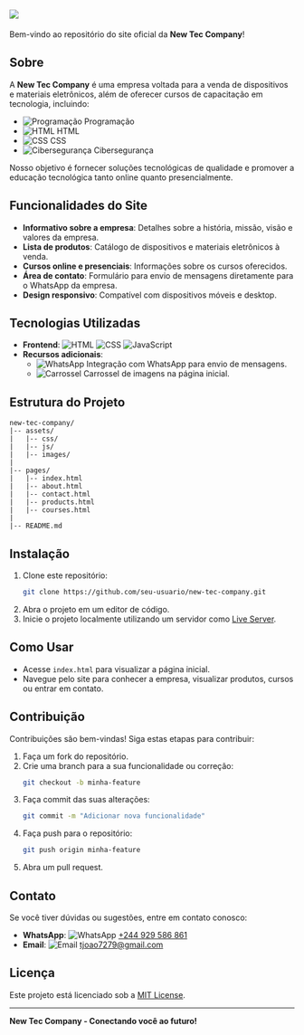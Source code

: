 <h1>
    <img src="https://readme-typing-svg.herokuapp.com/?font=Righteous&size=35&center=true&vCenter=true&width=500&height=70&duration=4000&lines=New+Tec+Company!+👋;" />
</h1>

Bem-vindo ao repositório do site oficial da **New Tec Company**!

## Sobre
A **New Tec Company** é uma empresa voltada para a venda de dispositivos e materiais eletrônicos, além de oferecer cursos de capacitação em tecnologia, incluindo:
- ![Programação](https://img.shields.io/badge/Programação-0A66C2?style=flat-square&logo=c%2B%2B&logoColor=white) Programação
- ![HTML](https://img.shields.io/badge/HTML-E34F26?style=flat-square&logo=html5&logoColor=white) HTML
- ![CSS](https://img.shields.io/badge/CSS-1572B6?style=flat-square&logo=css3&logoColor=white) CSS
- ![Cibersegurança](https://img.shields.io/badge/Cibersegurança-FF6F00?style=flat-square&logo=security&logoColor=white) Cibersegurança

Nosso objetivo é fornecer soluções tecnológicas de qualidade e promover a educação tecnológica tanto online quanto presencialmente.

## Funcionalidades do Site
- **Informativo sobre a empresa**: Detalhes sobre a história, missão, visão e valores da empresa.
- **Lista de produtos**: Catálogo de dispositivos e materiais eletrônicos à venda.
- **Cursos online e presenciais**: Informações sobre os cursos oferecidos.
- **Área de contato**: Formulário para envio de mensagens diretamente para o WhatsApp da empresa.
- **Design responsivo**: Compatível com dispositivos móveis e desktop.

## Tecnologias Utilizadas
- **Frontend**: ![HTML](https://img.shields.io/badge/HTML-E34F26?style=flat-square&logo=html5&logoColor=white) ![CSS](https://img.shields.io/badge/CSS-1572B6?style=flat-square&logo=css3&logoColor=white) ![JavaScript](https://img.shields.io/badge/JavaScript-F7DF1E?style=flat-square&logo=javascript&logoColor=black)
- **Recursos adicionais**:
  - ![WhatsApp](https://img.shields.io/badge/WhatsApp-25D366?style=flat-square&logo=whatsapp&logoColor=white) Integração com WhatsApp para envio de mensagens.
  - ![Carrossel](https://img.shields.io/badge/Carrossel%20de%20imagens-0078D4?style=flat-square&logo=images&logoColor=white) Carrossel de imagens na página inicial.

## Estrutura do Projeto
```
new-tec-company/
|-- assets/
|   |-- css/
|   |-- js/
|   |-- images/
|
|-- pages/
|   |-- index.html
|   |-- about.html
|   |-- contact.html
|   |-- products.html
|   |-- courses.html
|
|-- README.md
```

## Instalação
1. Clone este repositório:
   ```bash
   git clone https://github.com/seu-usuario/new-tec-company.git
   ```
2. Abra o projeto em um editor de código.
3. Inicie o projeto localmente utilizando um servidor como [Live Server](https://marketplace.visualstudio.com/items?itemName=ritwickdey.LiveServer).

## Como Usar
- Acesse `index.html` para visualizar a página inicial.
- Navegue pelo site para conhecer a empresa, visualizar produtos, cursos ou entrar em contato.

## Contribuição
Contribuições são bem-vindas! Siga estas etapas para contribuir:
1. Faça um fork do repositório.
2. Crie uma branch para a sua funcionalidade ou correção:
   ```bash
   git checkout -b minha-feature
   ```
3. Faça commit das suas alterações:
   ```bash
   git commit -m "Adicionar nova funcionalidade"
   ```
4. Faça push para o repositório:
   ```bash
   git push origin minha-feature
   ```
5. Abra um pull request.

## Contato
Se você tiver dúvidas ou sugestões, entre em contato conosco:
- **WhatsApp**: ![WhatsApp](https://img.shields.io/badge/WhatsApp-25D366?style=flat-square&logo=whatsapp&logoColor=white) [+244 929 586 861](https://wa.me/244900000000)
- **Email**: ![Email](https://img.shields.io/badge/Email-D14836?style=flat-square&logo=gmail&logoColor=white) tjoao7279@gmail.com

## Licença
Este projeto está licenciado sob a [MIT License](LICENSE).

---
**New Tec Company - Conectando você ao futuro!**



